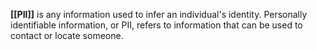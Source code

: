 **[[PII]]** is any information used to infer an individual's identity. Personally identifiable information, or PII, refers to information that can be used to contact or locate someone.